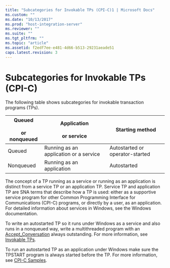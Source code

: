 ```yaml
---
title: "Subcategories for Invokable TPs (CPI-C)1 | Microsoft Docs"
ms.custom: ""
ms.date: "10/13/2017"
ms.prod: "host-integration-server"
ms.reviewer: ""
ms.suite: ""
ms.tgt_pltfrm: ""
ms.topic: "article"
ms.assetid: f2edf7ee-e481-4d66-b513-29231aeade51
caps.latest.revision: 3
---
```

# Subcategories for Invokable TPs (CPI-C)
The following table shows subcategories for invokable transaction programs (TPs).  
  
|Queued<br /><br /> or nonqueued|Application<br /><br /> or service|Starting method|  
|-----------------------------|--------------------------------|---------------------|  
|Queued|Running as an application or a service|Autostarted or operator-started|  
|Nonqueued|Running as an application|Autostarted|  
  
 The concept of a TP running as a service or running as an application is distinct from a service TP or an application TP. Service TP and application TP are SNA terms that describe how a TP is used: either as a supportive service program for other Common Programming Interface for Communications (CPI-C) programs, or directly by a user, as an application. For detailed information about services in Windows, see the Windows documentation.  
  
 To write an autostarted TP so it runs under Windows as a service and also runs in a nonqueued way, write a multithreaded program with an [Accept_Conversation](../Topic/Accept_Conversation%20\(CPI-C\)1.md) always outstanding. For more information, see [Invokable TPs](../core/invokable-tps-cpi-c.md).  
  
 To run an autostarted TP as an application under Windows make sure the TPSTART program is always started before the TP. For more information, see [CPI-C Samples](../Topic/CPI-C%20Samples.md).